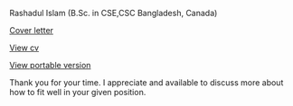 Rashadul Islam 
(B.Sc. in CSE,CSC
Bangladesh, Canada)

[Cover letter](https://github.com/impactLens/se_rashadul/raw/refs/heads/main/CoverLetter_se.pdf)

[View cv](https://html-preview.github.io/?url=https://raw.githubusercontent.com/impactLens/se_rashadul/refs/heads/main/SE_rashadulIslam.html)

[View portable version](https://github.com/impactLens/se_rashadul/raw/refs/heads/main/SE_rashadulIslam.pdf)

Thank you for your time. I appreciate and available to discuss more about how to fit well in your given position.
